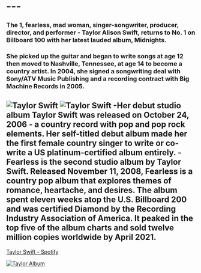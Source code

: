 # ---
### The 1, fearless, mad woman, singer-songwriter, producer, director, and performer - Taylor Alison Swift, returns to No. 1 on Billboard 100 with her latest lauded album, Midnights. 
### She picked up the guitar and began to write songs at age 12 then moved to Nashville, Tennessee, at age 14 to become a country artist. In 2004, she signed a songwriting deal with Sony/ATV Music Publishing and a recording contract with Big Machine Records in 2005.  

![Taylor Swift](https://www.rollingstone.com/wp-content/uploads/2022/10/taylor-swift-midnights-press.jpg?w=1581&h=1054&crop=1)
![Taylor Swift](https://scontent.xx.fbcdn.net/v/t1.15752-9/316143258_852697289197905_1704580835181417933_n.png?stp=dst-png_p320x320&_nc_cat=111&ccb=1-7&_nc_sid=aee45a&_nc_eui2=AeHzAwXqYxK--Ax-u-ySXXNTeaI0Uf6Goex5ojRR_oah7PlHb8yBCQi8WxQn1JBmR_KSxwFPVZrvO7S90wULTkD7&_nc_ohc=DbND1Zs80JcAX-LWbh3&_nc_ad=z-m&_nc_cid=0&_nc_ht=scontent.xx&oh=03_AdTFDTEcLSe8M8OC0HqNPfX2jvBJsVyweCBoGBlvrlBOQw&oe=63A31321)
-Her debut studio album Taylor Swift was released on October 24, 2006 - a country record with pop and pop rock elements. Her self-titled debut album made her the first female country singer to write or co-write a US platinum-certified album entirely.
-Fearless is the second studio album by Taylor Swift. Released November 11, 2008, Fearless is a country pop album that explores themes of romance, heartache, and desires. The album spent eleven weeks atop the U.S. Billboard 200 and was certified Diamond by the Recording Industry Association of America. It peaked in the top five of the album charts and sold twelve million copies worldwide by April 2021.
-
<a href="https://open.spotify.com/album/5eyZZoQEFQWRHkV2xgAeBw?si=4W34Is6hSIGS6yiwympRNA">Taylor Swift - Spotify</a>

[![Taylor Album](https://user-images.githubusercontent.com/118233838/203084208-730271f2-7bfe-47bd-9b26-f808db86a2ca.png)](https://open.spotify.com/album/4hDok0OAJd57SGIT8xuWJH)





